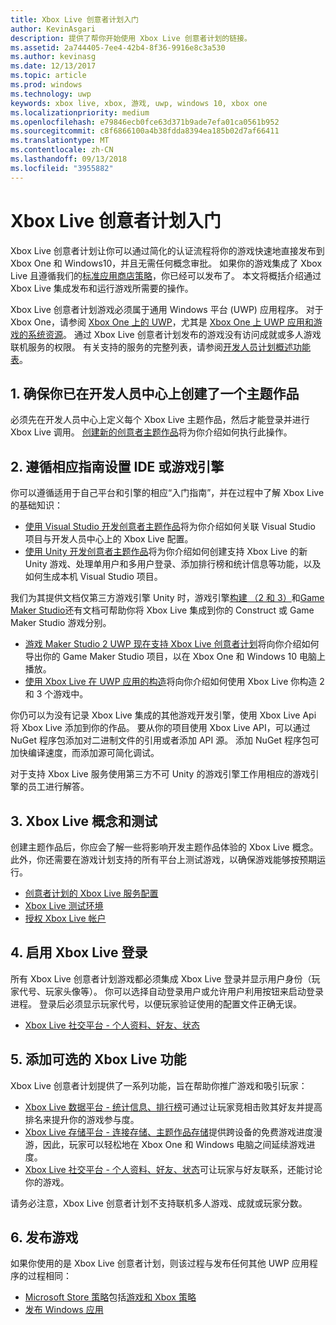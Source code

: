 ```yaml
---
title: Xbox Live 创意者计划入门
author: KevinAsgari
description: 提供了帮你开始使用 Xbox Live 创意者计划的链接。
ms.assetid: 2a744405-7ee4-42b4-8f36-9916e8c3a530
ms.author: kevinasg
ms.date: 12/13/2017
ms.topic: article
ms.prod: windows
ms.technology: uwp
keywords: xbox live, xbox, 游戏, uwp, windows 10, xbox one
ms.localizationpriority: medium
ms.openlocfilehash: e79846ecb0fce63d371b9ade7efa01ca0561b952
ms.sourcegitcommit: c8f6866100a4b38fdda8394ea185b02d7af66411
ms.translationtype: MT
ms.contentlocale: zh-CN
ms.lasthandoff: 09/13/2018
ms.locfileid: "3955882"
---
```

# <a name="get-started-with-the-xbox-live-creators-program"></a>Xbox Live 创意者计划入门
 
Xbox Live 创意者计划让你可以通过简化的认证流程将你的游戏快速地直接发布到 Xbox One 和 Windows10，并且无需任何概念审批。 如果你的游戏集成了 Xbox Live 且遵循我们的[标准应用商店策略](https://msdn.microsoft.com/en-us/library/windows/apps/dn764944.aspx)，你已经可以发布了。 本文将概括介绍通过 Xbox Live 集成发布和运行游戏所需要的操作。 

Xbox Live 创意者计划游戏必须属于通用 Windows 平台 (UWP) 应用程序。 对于 Xbox One，请参阅 [Xbox One 上的 UWP](https://msdn.microsoft.com/en-us/windows/uwp/xbox-apps/index)，尤其是 [Xbox One 上 UWP 应用和游戏的系统资源](https://msdn.microsoft.com/en-us/windows/uwp/xbox-apps/system-resource-allocation)。 通过 Xbox Live 创意者计划发布的游戏没有访问成就或多人游戏联机服务的权限。 有关支持的服务的完整列表，请参阅[开发人员计划概述功能表](https://docs.microsoft.com/en-us/windows/uwp/xbox-live/developer-program-overview#feature-table)。

## <a name="1-ensure-you-have-a-title-created-on-dev-center"></a>1. 确保你已在开发人员中心上创建了一个主题作品
必须先在开发人员中心上定义每个 Xbox Live 主题作品，然后才能登录并进行 Xbox Live 调用。  [创建新的创意者主题作品](create-and-test-a-new-creators-title.md)将为你介绍如何执行此操作。

## <a name="2-follow-the-appropriate-guide-to-setup-your-ide-or-game-engine"></a>2. 遵循相应指南设置 IDE 或游戏引擎
你可以遵循适用于自己平台和引擎的相应“入门指南”，并在过程中了解 Xbox Live 的基础知识：

* [使用 Visual Studio 开发创意者主题作品](develop-creators-title-with-visual-studio.md)将为你介绍如何关联 Visual Studio 项目与开发人员中心上的 Xbox Live 配置。
* [使用 Unity 开发创意者主题作品](develop-creators-title-with-unity.md)将为你介绍如何创建支持 Xbox Live 的新 Unity 游戏、处理单用户和多用户登录、添加排行榜和统计信息等功能，以及如何生成本机 Visual Studio 项目。

我们为其提供文档仅第三方游戏引擎 Unity 时，游戏引擎[构建 （2 和 3）](https://www.scirra.com/construct2)和[Game Maker Studio](https://www.yoyogames.com/gamemaker)还有文档可帮助你将 Xbox Live 集成到你的 Construct 或 Game Maker Studio 游戏分别。

* [游戏 Maker Studio 2 UWP 现在支持 Xbox Live 创意者计划](https://www.yoyogames.com/gamemaker/xblc)将向你介绍如何导出你的 Game Maker Studio 项目，以在 Xbox One 和 Windows 10 电脑上播放。
* [使用 Xbox Live 在 UWP 应用的构造](https://www.scirra.com/tutorials/9540/using-xbox-live-in-uwp-apps)将向你介绍如何使用 Xbox Live 你构造 2 和 3 个游戏中。

你仍可以为没有记录 Xbox Live 集成的其他游戏开发引擎，使用 Xbox Live Api 将 Xbox Live 添加到你的作品。 要从你的项目使用 Xbox Live API，可以通过 NuGet 程序包添加对二进制文件的引用或者添加 API 源。 添加 NuGet 程序包可加快编译速度，而添加源可简化调试。

对于支持 Xbox Live 服务使用第三方不可 Unity 的游戏引擎工作用相应的游戏引擎的员工进行解答。

## <a name="3-xbox-live-concepts--testing"></a>3. Xbox Live 概念和测试
创建主题作品后，你应会了解一些将影响开发主题作品体验的 Xbox Live 概念。 此外，你还需要在游戏计划支持的所有平台上测试游戏，以确保游戏能够按预期运行。

- [创意者计划的 Xbox Live 服务配置](xbox-live-service-configuration-creators.md)
- [Xbox Live 测试环境](../xbox-live-sandboxes.md)
- [授权 Xbox Live 帐户](authorize-xbox-live-accounts.md)

## <a name="4-enable-xbox-live-sign-in"></a>4. 启用 Xbox Live 登录
所有 Xbox Live 创意者计划游戏都必须集成 Xbox Live 登录并显示用户身份（玩家代号、玩家头像等）。 你可以选择自动登录用户或允许用户利用按钮来启动登录进程。 登录后必须显示玩家代号，以便玩家验证使用的配置文件正确无误。

- [Xbox Live 社交平台 - 个人资料、好友、状态](../social-platform/social-platform.md)

## <a name="5-add-optional-xbox-live-features"></a>5. 添加可选的 Xbox Live 功能

Xbox Live 创意者计划提供了一系列功能，旨在帮助你推广游戏和吸引玩家：

- [Xbox Live 数据平台 - 统计信息、排行榜](../data-platform/data-platform.md)可通过让玩家竞相击败其好友并提高排名来提升你的游戏参与度。
- [Xbox Live 存储平台 - 连接存储、主题作品存储](../storage-platform/storage-platform.md)提供跨设备的免费游戏进度漫游，因此，玩家可以轻松地在 Xbox One 和 Windows 电脑之间延续游戏进度。
- [Xbox Live 社交平台 - 个人资料、好友、状态](../social-platform/social-platform.md)可让玩家与好友联系，还能讨论你的游戏。

请务必注意，Xbox Live 创意者计划不支持联机多人游戏、成就或玩家分数。

## <a name="6-release-your-game"></a>6. 发布游戏

如果你使用的是 Xbox Live 创意者计划，则该过程与发布任何其他 UWP 应用程序的过程相同：

- [Microsoft Store 策略](https://msdn.microsoft.com/en-us/library/windows/apps/dn764944.aspx)包括[游戏和 Xbox 策略](https://msdn.microsoft.com/en-us/library/windows/apps/dn764944.aspx#pol_10_13)
- [发布 Windows 应用](https://developer.microsoft.com/en-us/store/publish-apps)